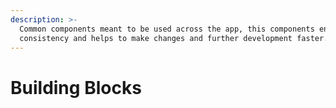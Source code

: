 ```yaml
---
description: >-
  Common components meant to be used across the app, this components ensure
  consistency and helps to make changes and further development faster.
---
```


# Building Blocks

